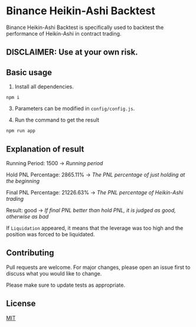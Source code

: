 # Binance Heikin-Ashi Backtest

Binance Heikin-Ashi Backtest is specifically used to backtest the performance of Heikin-Ashi in contract trading.

## DISCLAIMER: Use at your own risk.

## Basic usage

1. Install all dependencies.

```
npm i
```

3. Parameters can be modified in `config/config.js`.

4. Run the command to get the result

```
npm run app
```

## Explanation of result

Running Period: 1500 -> _Running period_

Hold PNL Percentage: 2865.11% -> _The PNL percentage of just holding at the beginning_

Final PNL Percentage: 21226.63% -> _The PNL percentage of Heikin-Ashi trading_

Result: good -> _If final PNL better than hold PNL, it is judged as good, otherwise as bad_

If `Liquidation` appeared, it means that the leverage was too high and the position was forced to be liquidated.

## Contributing

Pull requests are welcome. For major changes, please open an issue first to discuss what you would like to change.

Please make sure to update tests as appropriate.

## License

[MIT](https://choosealicense.com/licenses/mit/)
